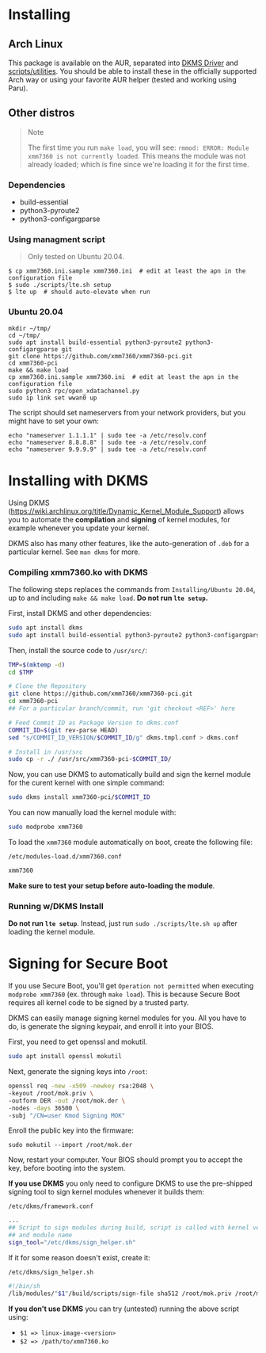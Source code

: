 # Installing

## Arch Linux

This package is available on the AUR, separated into [DKMS Driver](https://aur.archlinux.org/packages/xmm7360-pci-spat-dkms-git) and [scripts/utilities](https://aur.archlinux.org/packages/xmm7360-pci-spat-utils-git). You should be able to install these in the officially supported Arch way or using your favorite AUR helper (tested and working using Paru).

## Other distros

> Note
>
> The first time you run `make load`, you will see: `rmmod: ERROR: Module xmm7360 is not currently loaded`.
> This means the module was not already loaded; which is fine since we're loading it for the first time.

### Dependencies

- build-essential
- python3-pyroute2
- python3-configargparse

### Using managment script

> Only tested on Ubuntu 20.04.

```
$ cp xmm7360.ini.sample xmm7360.ini  # edit at least the apn in the configuration file
$ sudo ./scripts/lte.sh setup
$ lte up  # should auto-elevate when run
```

### Ubuntu 20.04

```
mkdir ~/tmp/
cd ~/tmp/
sudo apt install build-essential python3-pyroute2 python3-configargparse git
git clone https://github.com/xmm7360/xmm7360-pci.git
cd xmm7360-pci
make && make load
cp xmm7360.ini.sample xmm7360.ini  # edit at least the apn in the configuration file
sudo python3 rpc/open_xdatachannel.py
sudo ip link set wwan0 up
```

The script should set nameservers from your network providers, but you might have to set your own:

```
echo "nameserver 1.1.1.1" | sudo tee -a /etc/resolv.conf
echo "nameserver 8.8.8.8" | sudo tee -a /etc/resolv.conf
echo "nameserver 9.9.9.9" | sudo tee -a /etc/resolv.conf
```

# Installing with DKMS
Using DKMS (https://wiki.archlinux.org/title/Dynamic_Kernel_Module_Support) allows you to automate the **compilation** and **signing** of kernel modules, for example whenever you update your kernel.

DKMS also has many other features, like the auto-generation of `.deb` for a particular kernel. See `man dkms` for more.

### Compiling xmm7360.ko with DKMS
The following steps replaces the commands from `Installing/Ubuntu 20.04`, up to and including `make && make load`. **Do not run `lte setup`.**

First, install DKMS and other dependencies:
```bash
sudo apt install dkms
sudo apt install build-essential python3-pyroute2 python3-configargparse git
```

Then, install the source code to `/usr/src/`:
```bash
TMP=$(mktemp -d)
cd $TMP

# Clone the Repository
git clone https://github.com/xmm7360/xmm7360-pci.git 
cd xmm7360-pci
## For a particular branch/commit, run 'git checkout <REF>' here

# Feed Commit ID as Package Version to dkms.conf
COMMIT_ID=$(git rev-parse HEAD)
sed "s/COMMIT_ID_VERSION/$COMMIT_ID/g" dkms.tmpl.conf > dkms.conf

# Install in /usr/src
sudo cp -r ./ /usr/src/xmm7360-pci-$COMMIT_ID/
```

Now, you can use DKMS to automatically build and sign the kernel module for the curent kernel with one simple command:
```bash
sudo dkms install xmm7360-pci/$COMMIT_ID
```

You can now manually load the kernel module with:
```bash
sudo modprobe xmm7360
```

To load the `xmm7360` module automatically on boot, create the following file:

`/etc/modules-load.d/xmm7360.conf`
```bash
xmm7360
```

**Make sure to test your setup before auto-loading the module**.

### Running w/DKMS Install
**Do not run `lte setup`**. Instead, just run `sudo ./scripts/lte.sh up` after loading the kernel module.

# Signing for Secure Boot
If you use Secure Boot, you'll get `Operation not permitted` when executing `modprobe xmm7360` (ex. through `make load`). This is because Secure Boot requires all kernel code to be signed by a trusted party.

DKMS can easily manage signing kernel modules for you. All you have to do, is generate the signing keypair, and enroll it into your BIOS.

First, you need to get openssl and mokutil.
```bash
sudo apt install openssl mokutil
```

Next, generate the signing keys into `/root`:
```bash
openssl req -new -x509 -newkey rsa:2048 \
-keyout /root/mok.priv \
-outform DER -out /root/mok.der \
-nodes -days 36500 \
-subj "/CN=user Kmod Signing MOK"
```

Enroll the public key into the firmware:
```
sudo mokutil --import /root/mok.der
```

Now, restart your computer. Your BIOS should prompt you to accept the key, before booting into the system.

**If you use DKMS** you only need to configure DKMS to use the pre-shipped signing tool to sign kernel modules whenever it builds them:

`/etc/dkms/framework.conf`
```bash
...
## Script to sign modules during build, script is called with kernel version
## and module name
sign_tool="/etc/dkms/sign_helper.sh"
```

If it for some reason doesn't exist, create it:

`/etc/dkms/sign_helper.sh`
```bash
#!/bin/sh
/lib/modules/"$1"/build/scripts/sign-file sha512 /root/mok.priv /root/mok.der "$2"
```

**If you don't use DKMS** you can try (untested) running the above script using:
- `$1 => linux-image-<version>`
- `$2 => /path/to/xmm7360.ko`
